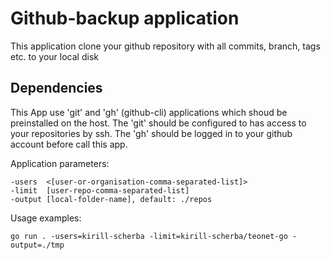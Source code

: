 # Github-backup application 

This application clone your github repository with all commits, branch, tags etc. to your local disk

## Dependencies

This App use 'git' and 'gh' (github-cli) applications which shoud be preinstalled on the host. The 'git' should be configured to has access to your repositories by ssh. The 'gh' should be logged in to your github account before call this app.

Application parameters:

    -users  <[user-or-organisation-comma-separated-list]>
    -limit  [user-repo-comma-separated-list]
    -output [local-folder-name], default: ./repos

Usage examples:

    go run . -users=kirill-scherba -limit=kirill-scherba/teonet-go -output=./tmp

